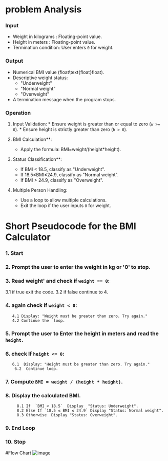 # problem Analysis
   ###   Input
-   Weight in kilograms : Floating-point value.
-   Height in meters : Floating-point value.
-   Termination condition: User enters `0` for weight.
### Output
-   Numerical BMI value (float\text{float}float).
-   Descriptive weight status:
    -   "Underweight"
    -   "Normal weight"
    -   "Overweight"
-   A termination message when the program stops. 
### Operation
1. Input Validation:
         * Ensure weight is greater than or equal to zero (`w >= 0`).
        *   Ensure height is strictly greater than zero (`h > 0`).
2. BMI Calculation**:
    
   * Apply the formula: BMI=weight/(height*height).​
3. Status Classification**:
    
     *  If BMI < 18.5, classify as "Underweight".
     *  If 18.5≤BMI≤24.9, classify as "Normal weight".
   * If BMI > 24.9, classify as "Overweight".
4. Multiple Person Handling:
    
    -   Use a loop to allow multiple calculations.
    -   Exit the loop if the user inputs `0` for weight.
#  Short Pseudocode for the BMI Calculator


### 1. Start

### 2.   Prompt the user to enter the weight in kg or '0' to stop.

### 3. Read   weight' and check if  `weight == 0`:
  3.1 if true exit the code.
  3.2  if false continue to 4.
  ### 4. again check If `weight < 0`:
       4.1 Display: "Weight must be greater than zero. Try again."
       4.2 Continue the  loop.
  ###  5. Prompt the user to Enter the height in meters and read the  `height`.
   ### 6.  check  If `height <= 0`:
       6.1  Display: "Height must be greater than zero. Try again."
        6.2  Continue loop.
   ### 7.  Compute `BMI = weight / (height * height)`.
  ###   8.   Display the calculated BMI.
         8.1 If  `BMI < 18.5`  Display  "Status: Underweight".
         8.2 Else If `18.5 ≤ BMI ≤ 24.9` Display "Status: Normal weight".
         8.3 Otherwise  Display "Status: Overweight".
### 9. End Loop
### 10. Stop
#Flow Chart
![image](https://github.com/user-attachments/assets/e4c3b943-773b-4c28-be03-1cb08804d1b0)
